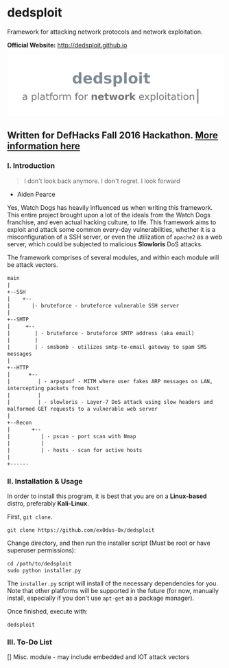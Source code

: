 # dedsploit
Framework for attacking network protocols and network exploitation.

__Official Website:__ http://dedsploit.github.io

![Logo](/dedsploit/logo.png)

## Written for DefHacks Fall 2016 Hackathon. [More information here](https://def-hacks-fall-2016.devpost.com/)

### I. Introduction

> I don't look back anymore. I don't regret.
> I look forward

- Aiden Pearce

Yes, Watch Dogs has heavily influenced us when writing this framework. This entire project brought upon a lot of the ideals from the Watch Dogs franchise, and even actual hacking culture, to life. This framework aims to exploit and attack some common every-day vulnerabilities, whether it is a misconfiguration of a SSH server, or even the utilization of `apache2` as a web server, which could be subjected to malicious __Slowloris__ DoS attacks.

The framework comprises of several modules, and within each module will be attack vectors.

    main
    |
    +--SSH
    |    +--
    |       |- bruteforce - bruteforce vulnerable SSH server
    |
    +--SMTP
    |     +--
    |        | - bruteforce - bruteforce SMTP address (aka email)
    |        |
    |        | - smsbomb - utilizes smtp-to-email gateway to spam SMS messages
    |
    +--HTTP
    |      +--
    |         | - arpspoof - MITM where user fakes ARP messages on LAN, intercepting packets from host
    |         |
    |         | - slowloris - Layer-7 DoS attack using slow headers and malformed GET requests to a vulnerable web server
    |
    +--Recon
    |       +--
    |          | - pscan - port scan with Nmap
    |          |
    |          | - hosts - scan for active hosts
    |
    +------

### II. Installation & Usage

In order to install this program, it is best that you are on a __Linux-based__ distro, preferably __Kali-Linux__.

First, `git clone`.

    git clone https://github.com/ex0dus-0x/dedsploit

Change directory, and then run the installer script (Must be root or have superuser permissions):

    cd /path/to/dedsploit
    sudo python installer.py

The `installer.py` script will install of the necessary dependencies for you. Note that other platforms will be supported in the future (for now, manually install, especially if you don't use `apt-get` as a package manager).

Once finished, execute with:

    dedsploit

### III. To-Do List
[] Misc. module - may include embedded and IOT attack vectors
